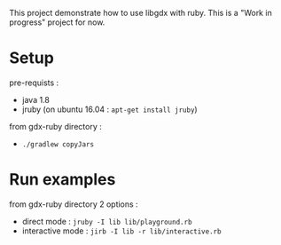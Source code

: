 
This project demonstrate how to use libgdx with ruby. This is a "Work in progress" project for now.

# Setup

pre-requists :
* java 1.8
* jruby (on ubuntu 16.04 : `apt-get install jruby`)

from gdx-ruby directory :
* `./gradlew copyJars`

# Run examples

from gdx-ruby directory 2 options :
* direct mode : `jruby -I lib lib/playground.rb`
* interactive mode : `jirb -I lib -r lib/interactive.rb`



